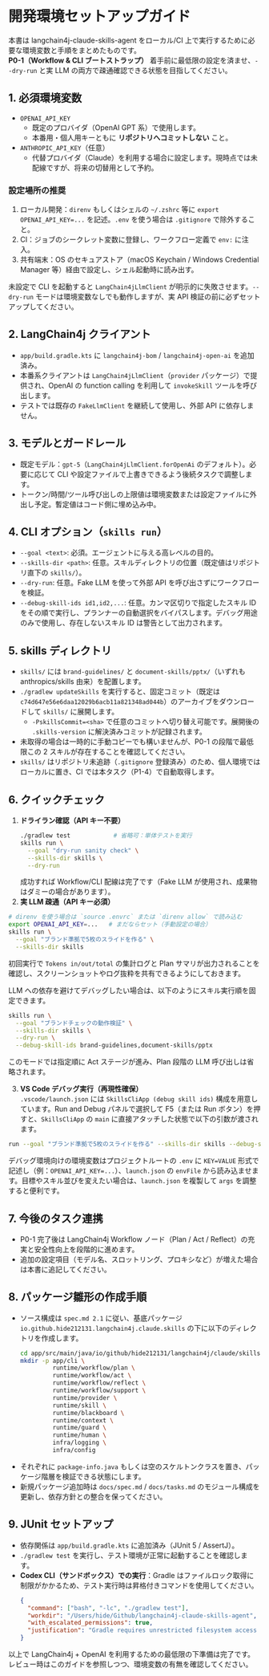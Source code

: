 # 開発環境セットアップガイド

本書は langchain4j-claude-skills-agent をローカル/CI 上で実行するために必要な環境変数と手順をまとめたものです。  
**P0-1（Workflow & CLI ブートストラップ）** 着手前に最低限の設定を済ませ、`--dry-run` と実 LLM の両方で疎通確認できる状態を目指してください。

## 1. 必須環境変数
- `OPENAI_API_KEY`  
  - 既定のプロバイダ（OpenAI GPT 系）で使用します。  
  - 本番用・個人用キーともに **リポジトリへコミットしない** こと。
- `ANTHROPIC_API_KEY`（任意）  
  - 代替プロバイダ（Claude）を利用する場合に設定します。現時点では未配線ですが、将来の切替用として予約。

### 設定場所の推奨
1. ローカル開発：`direnv` もしくはシェルの `~/.zshrc` 等に `export OPENAI_API_KEY=...` を記述。`.env` を使う場合は `.gitignore` で除外すること。  
2. CI：ジョブのシークレット変数に登録し、ワークフロー定義で `env:` に注入。  
3. 共有端末：OS のセキュアストア（macOS Keychain / Windows Credential Manager 等）経由で設定し、シェル起動時に読み出す。

未設定で CLI を起動すると `LangChain4jLlmClient` が明示的に失敗させます。`--dry-run` モードは環境変数なしでも動作しますが、実 API 検証の前に必ずセットアップしてください。

## 2. LangChain4j クライアント
- `app/build.gradle.kts` に `langchain4j-bom` / `langchain4j-open-ai` を追加済み。  
- 本番系クライアントは `LangChain4jLlmClient`（`provider` パッケージ）で提供され、OpenAI の function calling を利用して `invokeSkill` ツールを呼び出します。  
- テストでは既存の `FakeLlmClient` を継続して使用し、外部 API に依存しません。

## 3. モデルとガードレール
- 既定モデル：`gpt-5`（`LangChain4jLlmClient.forOpenAi` のデフォルト）。必要に応じて CLI や設定ファイルで上書きできるよう後続タスクで調整します。  
- トークン/時間/ツール呼び出しの上限値は環境変数または設定ファイルに外出し予定。暫定値はコード側に埋め込み中。

## 4. CLI オプション（`skills run`）
- `--goal <text>`: 必須。エージェントに与える高レベルの目的。  
- `--skills-dir <path>`: 任意。スキルディレクトリの位置（既定値はリポジトリ直下の `skills/`）。  
- `--dry-run`: 任意。Fake LLM を使って外部 API を呼び出さずにワークフローを検証。  
- `--debug-skill-ids id1,id2,...`: 任意。カンマ区切りで指定したスキル ID をその順で実行し、プランナーの自動選択をバイパスします。デバッグ用途のみで使用し、存在しないスキル ID は警告として出力されます。
## 5. skills ディレクトリ
- `skills/` には `brand-guidelines/` と `document-skills/pptx/`（いずれも anthropics/skills 由来）を配置します。  
- `./gradlew updateSkills` を実行すると、固定コミット（既定は `c74d647e56e6daa12029b6acb11a821348ad044b`）のアーカイブをダウンロードして `skills/` に展開します。  
  - `-PskillsCommit=<sha>` で任意のコミットへ切り替え可能です。展開後の `.skills-version` に解決済みコミットが記録されます。  
- 未取得の場合は一時的に手動コピーでも構いませんが、P0-1 の段階で最低限この 2 スキルが存在することを確認してください。  
- `skills/` はリポジトリ未追跡（`.gitignore` 登録済み）のため、個人環境ではローカルに置き、CI では本タスク（P1-4）で自動取得します。

## 6. クイックチェック
1. **ドライラン確認（API キー不要）**  
   ```bash
   ./gradlew test            # 省略可：単体テストを実行
   skills run \
     --goal "dry-run sanity check" \
     --skills-dir skills \
     --dry-run
   ```  
   成功すれば Workflow/CLI 配線は完了です（Fake LLM が使用され、成果物はダミーの場合があります）。
2. **実 LLM 疎通（API キー必須）**  
  ```bash
  # direnv を使う場合は `source .envrc` または `direnv allow` で読み込む
  export OPENAI_API_KEY=...   # まだならセット（手動設定の場合）
  skills run \
    --goal "ブランド準拠で5枚のスライドを作る" \
    --skills-dir skills
   ```  
   初回実行で `Tokens in/out/total` の集計ログと Plan サマリが出力されることを確認し、スクリーンショットやログ抜粋を共有できるようにしておきます。

   LLM への依存を避けてデバッグしたい場合は、以下のようにスキル実行順を固定できます。  
   ```bash
   skills run \
     --goal "ブランドチェックの動作検証" \
     --skills-dir skills \
     --dry-run \
     --debug-skill-ids brand-guidelines,document-skills/pptx
   ```  
   このモードでは指定順に Act ステージが進み、Plan 段階の LLM 呼び出しは省略されます。

3. **VS Code デバッグ実行（再現性確保）**  
  `.vscode/launch.json` には `SkillsCliApp (debug skill ids)` 構成を用意しています。Run and Debug パネルで選択して F5（または Run ボタン）を押すと、`SkillsCliApp` の `main` に直接アタッチした状態で以下の引数が渡されます。  
  ```bash
  run --goal "ブランド準拠で5枚のスライドを作る" --skills-dir skills --debug-skill-ids brand-guidelines,document-skills/pptx
  ```  
  デバッグ環境向けの環境変数はプロジェクトルートの `.env` に `KEY=VALUE` 形式で記述し（例：`OPENAI_API_KEY=...`）、`launch.json` の `envFile` から読み込ませます。目標やスキル並びを変えたい場合は、`launch.json` を複製して `args` を調整すると便利です。

## 7. 今後のタスク連携
- P0-1 完了後は LangChain4j Workflow ノード（Plan / Act / Reflect）の充実と安全性向上を段階的に進めます。  
- 追加の設定項目（モデル名、スロットリング、プロキシなど）が増えた場合は本書に追記してください。

## 8. パッケージ雛形の作成手順
- ソース構成は `spec.md 2.1` に従い、基底パッケージ `io.github.hide212131.langchain4j.claude.skills` の下に以下のディレクトリを作成します。  
  ```bash
  cd app/src/main/java/io/github/hide212131/langchain4j/claude/skills
  mkdir -p app/cli \
           runtime/workflow/plan \
           runtime/workflow/act \
           runtime/workflow/reflect \
           runtime/workflow/support \
           runtime/provider \
           runtime/skill \
           runtime/blackboard \
           runtime/context \
           runtime/guard \
           runtime/human \
           infra/logging \
           infra/config
  ```
- それぞれに `package-info.java` もしくは空のスケルトンクラスを置き、パッケージ階層を検証できる状態にします。  
- 新規パッケージ追加時は `docs/spec.md` / `docs/tasks.md` のモジュール構成を更新し、依存方針との整合を保ってください。

## 9. JUnit セットアップ
- 依存関係は `app/build.gradle.kts` に追加済み（JUnit 5 / AssertJ）。  
- `./gradlew test` を実行し、テスト環境が正常に起動することを確認します。  
- **Codex CLI（サンドボックス）での実行**：Gradle はファイルロック取得に制限がかかるため、テスト実行時は昇格付きコマンドを使用してください。  
  ```json
  {
    "command": ["bash", "-lc", "./gradlew test"],
    "workdir": "/Users/hide/Github/langchain4j-claude-skills-agent",
    "with_escalated_permissions": true,
    "justification": "Gradle requires unrestricted filesystem access to obtain file locks while running tests"
  }
  ```

以上で LangChain4j + OpenAI を利用するための最低限の下準備は完了です。レビュー時はこのガイドを参照しつつ、環境変数の有無を確認してください。
